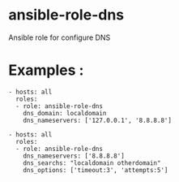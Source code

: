 ansible-role-dns
================

Ansible role for configure DNS

# Examples :
```
- hosts: all
  roles:
  - role: ansible-role-dns
    dns_domain: localdomain
    dns_nameservers: ['127.0.0.1', '8.8.8.8']

- hosts: all
  roles:
  - role: ansible-role-dns
    dns_nameservers: ['8.8.8.8']  
    dns_searchs: "localdomain otherdomain"
    dns_options: ['timeout:3', 'attempts:5']

```
